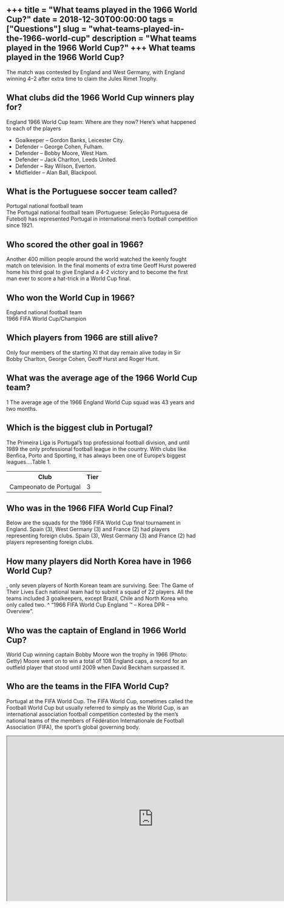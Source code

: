+++
title = "What teams played in the 1966 World Cup?"
date = 2018-12-30T00:00:00
tags = ["Questions"]
slug = "what-teams-played-in-the-1966-world-cup"
description = "What teams played in the 1966 World Cup?"
+++
What teams played in the 1966 World Cup?
----------------------------------------

The match was contested by England and West Germany, with England winning 4–2 after extra time to claim the Jules Rimet Trophy.

What clubs did the 1966 World Cup winners play for?
---------------------------------------------------

England 1966 World Cup team: Where are they now? Here’s what happened to each of the players

- Goalkeeper – Gordon Banks, Leicester City.
- Defender – George Cohen, Fulham.
- Defender – Bobby Moore, West Ham.
- Defender – Jack Charlton, Leeds United.
- Defender – Ray Wilson, Everton.
- Midfielder – Alan Ball, Blackpool.

What is the Portuguese soccer team called?
------------------------------------------

Portugal national football team  
The Portugal national football team (Portuguese: Seleção Portuguesa de Futebol) has represented Portugal in international men’s football competition since 1921.

Who scored the other goal in 1966?
----------------------------------

Another 400 million people around the world watched the keenly fought match on television. In the final moments of extra time Geoff Hurst powered home his third goal to give England a 4-2 victory and to become the first man ever to score a hat-trick in a World Cup final.

Who won the World Cup in 1966?
------------------------------

England national football team  
1966 FIFA World Cup/Champion

Which players from 1966 are still alive?
----------------------------------------

Only four members of the starting XI that day remain alive today in Sir Bobby Charlton, George Cohen, Geoff Hurst and Roger Hunt.

What was the average age of the 1966 World Cup team?
----------------------------------------------------

1 The average age of the 1966 England World Cup squad was 43 years and two months.

Which is the biggest club in Portugal?
--------------------------------------

The Primeira Liga is Portugal’s top professional football division, and until 1989 the only professional football league in the country. With clubs like Benfica, Porto and Sporting, it has always been one of Europe’s biggest leagues….Table 1.

<table><tr><th>Club</th><th>Tier</th></tr><tr><td>Campeonato de Portugal</td><td>3</td></tr></table>

Who was in the 1966 FIFA World Cup Final?
-----------------------------------------

Below are the squads for the 1966 FIFA World Cup final tournament in England. Spain (3), West Germany (3) and France (2) had players representing foreign clubs. Spain (3), West Germany (3) and France (2) had players representing foreign clubs.

How many players did North Korea have in 1966 World Cup?
--------------------------------------------------------

, only seven players of North Korean team are surviving. See: The Game of Their Lives Each national team had to submit a squad of 22 players. All the teams included 3 goalkeepers, except Brazil, Chile and North Korea who only called two. ^ “1966 FIFA World Cup England ™ – Korea DPR – Overview”.

Who was the captain of England in 1966 World Cup?
-------------------------------------------------

World Cup winning captain Bobby Moore won the trophy in 1966 (Photo: Getty) Moore went on to win a total of 108 England caps, a record for an outfield player that stood until 2009 when David Beckham surpassed it.

Who are the teams in the FIFA World Cup?
----------------------------------------

Portugal at the FIFA World Cup. The FIFA World Cup, sometimes called the Football World Cup but usually referred to simply as the World Cup, is an international association football competition contested by the men’s national teams of the members of Fédération Internationale de Football Association (FIFA), the sport’s global governing body.

<iframe allow="accelerometer; autoplay; clipboard-write; encrypted-media; gyroscope; picture-in-picture" allowfullscreen="" class="__youtube_prefs__  epyt-is-override  no-lazyload" data-no-lazy="1" data-origheight="433" data-origwidth="770" data-skipgform_ajax_framebjll="" height="433" id="_ytid_57516" loading="lazy" src="https://www.youtube.com/embed/ddLNjEd6Fj8?enablejsapi=1&autoplay=0&cc_load_policy=0&cc_lang_pref=&iv_load_policy=1&loop=0&modestbranding=0&rel=1&fs=1&playsinline=0&autohide=2&theme=dark&color=red&controls=1&" title="YouTube player" width="770"></iframe>